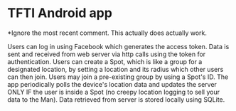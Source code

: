 # TFTI Android app

*Ignore the most recent comment. This actually does actually work.

Users can log in using Facebook which generates the access token. Data is sent and received from web server via http calls using the token for authentication. Users can create a Spot, which is like a group for a designated location, by setting a location and its radius which other users can then join. Users may join a pre-existing group by using a Spot's ID. The app periodically polls the device's location data and updates the server ONLY IF the user is inside a Spot (no creepy location logging to sell your data to the Man). Data retrieved from server is stored locally using SQLite.
